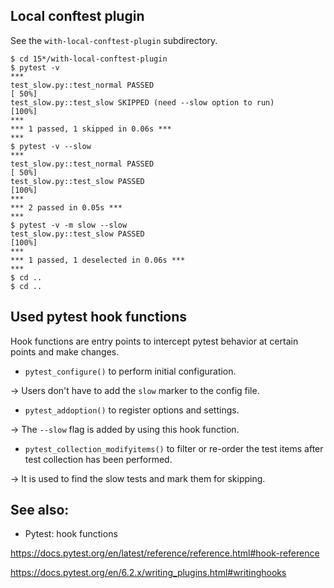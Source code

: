 ## Local conftest plugin

See the `with-local-conftest-plugin` subdirectory.

```unix
$ cd 15*/with-local-conftest-plugin
$ pytest -v
***                                                                                                                                                                                             
test_slow.py::test_normal PASSED                                                                                  [ 50%]
test_slow.py::test_slow SKIPPED (need --slow option to run)                                                       [100%]
***
*** 1 passed, 1 skipped in 0.06s ***
***
$ pytest -v --slow 
***
test_slow.py::test_normal PASSED                                                                                  [ 50%]
test_slow.py::test_slow PASSED                                                                                    [100%]
***
*** 2 passed in 0.05s ***
***
$ pytest -v -m slow --slow
test_slow.py::test_slow PASSED                                                                                    [100%]
***
*** 1 passed, 1 deselected in 0.06s ***
***
$ cd ..
$ cd ..
```

## Used pytest hook functions 

Hook functions are entry points to intercept pytest behavior at certain points and make changes.

- `pytest_configure()` to perform initial configuration.

-> Users don't have to add the `slow` marker to the config file.

- `pytest_addoption()` to register options and settings.

-> The `--slow` flag is added by using this hook function.

- `pytest_collection_modifyitems()` to filter or re-order the test items after test collection has been performed.

-> It is used to find the slow tests and mark them for skipping.

## See also:

- Pytest: hook functions

https://docs.pytest.org/en/latest/reference/reference.html#hook-reference

https://docs.pytest.org/en/6.2.x/writing_plugins.html#writinghooks